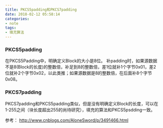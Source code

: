 ```yaml
---
title: PKCS5padding和PKCS7padding
date: 2018-02-12 05:58:14 
categories: 
- note
tags: 
- 填充算法
---
```

### PKCS5padding
在PKCS5Padding中，明确定义Block的大小是8位。
补padding时，如果源数据不是8(Block的长度)的整数倍，补足到8的整数倍，差1位就补1个字节0x01，差2位就补2个字节0x02，以此类推；如果源数据是8的整数倍，在后面补8个字节0x08。
### PKCS7padding
PKCS7padding和PKCS5padding类似，但是没有明确定义Block的长度，可以在1-255之间（块长度超出255的尚待研究），填充的算法和PKCS5psdding一致。

参考： http://www.cnblogs.com/AloneSword/p/3491466.html